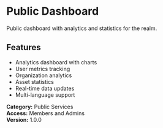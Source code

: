 # Public Dashboard

Public dashboard with analytics and statistics for the realm.

## Features
- Analytics dashboard with charts
- User metrics tracking
- Organization analytics
- Asset statistics
- Real-time data updates
- Multi-language support

**Category:** Public Services  
**Access:** Members and Admins  
**Version:** 1.0.0
